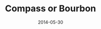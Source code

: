 ---
date: 2014-05-30
external: 
  host: SitePoint
  url: http://www.sitepoint.com/compass-or-bourbon-sass-frameworks/
layout: none
published: true
title: "Compass or Bourbon"
---